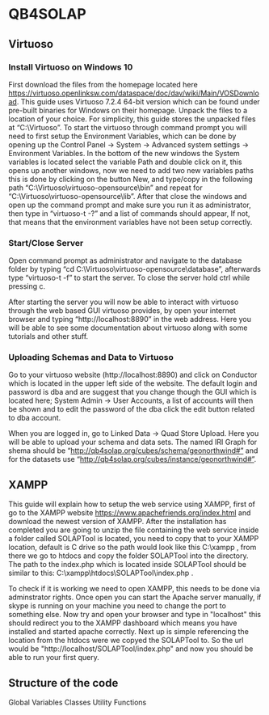 # QB4SOLAP

## Virtuoso

### Install Virtuoso on Windows 10
First download the files from the homepage located here https://virtuoso.openlinksw.com/dataspace/doc/dav/wiki/Main/VOSDownload. This guide uses Virtuoso 7.2.4 64-bit version which can be found under pre-built binaries for Windows on their homepage.
Unpack the files to a location of your choice. For simplicity, this guide stores the unpacked files at “C:\Virtuoso”.
To start the virtuoso through command prompt you will need to first setup the Environment Variables, which can be done by opening up the Control Panel -> System -> Advanced system settings -> Environment Variables. In the bottom of the new windows the System variables is located select the variable Path and double click on it, this opens up another windows, now we need to add two new variables paths this is done by clicking on the button New, and type/copy in the following path “C:\Virtuoso\virtuoso-opensource\bin” and repeat for “C:\Virtuoso\virtuoso-opensource\lib”. After that close the windows and open up the command prompt and make sure you run it as administrator, then type in “virtuoso-t -?” and a list of commands should appear, If not, that means that the environment variables have not been setup correctly.

### Start/Close Server
Open command prompt as administrator and navigate to the database folder by typing “cd C:\Virtuoso\virtuoso-opensource\database”, afterwards type “virtuoso-t -f” to start the server. To close the server hold ctrl while pressing c.

After starting the server you will now be able to interact with virtuoso through the web based GUI virtuoso provides, by open your internet browser and typing “http://localhost:8890” in the web address. Here you will be able to see some documentation about virtuoso along with some tutorials and other stuff.

### Uploading Schemas and Data to Virtuoso
Go to your virtuoso website (http://localhost:8890) and click on Conductor which is located in the upper left side of the website. The default login and password is dba and are suggest that you change though the GUI which is located here; System Admin -> User Accounts, a list of accounts will then be shown and to edit the password of the dba click the edit button related to dba account.

When you are logged in, go to Linked Data -> Quad Store Upload. Here you will be able to upload your schema and data sets. The named IRI Graph for shema should be “http://qb4solap.org/cubes/schema/geonorthwind#” and for the datasets use “http://qb4solap.org/cubes/instance/geonorthwind#”.

## XAMPP

This guide will explain how to setup the web service using XAMPP, first of go to the XAMPP website https://www.apachefriends.org/index.html and download the newest version of XAMPP. After the installation has completed you are going to unzip the file containing the web service inside a folder called SOLAPTool is located, you need to copy that to your XAMPP location, default is C drive so the path would look like this C:\xampp , from there we go to htdocs and copy the folder SOLAPTool into the directory. The path to the index.php which is located inside SOLAPTool should be similar to this: C:\xampp\htdocs\SOLAPTool\index.php .

To check if it is working we need to open XAMPP, this needs to be done via adminstrator rights. Once open you can start the Apache server manually, if skype is running on your machine you need to change the port to something else. Now try and open your browser and type in "localhost" this should redirect you to the XAMPP dashboard which means you have installed and started apache correctly. Next up is simple referencing the location from the htdocs were we copyed the SOLAPTool to. So the url would be "http://localhost/SOLAPTool/index.php" and now you should be able to run your first query.

## Structure of the code

Global Variables
Classes
Utility Functions
